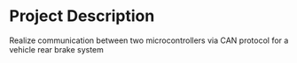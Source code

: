 # Project Description

Realize communication between two microcontrollers via CAN protocol for a vehicle rear brake system
